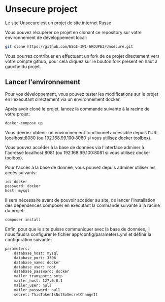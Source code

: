 # Unsecure project
Le site Unsecure est un projet de site internet Russe

Vous pouvez récupérer ce projet en clonant ce repository sur votre environnement de développement local:
```bash
git clone https://github.com/ESGI-IW1-GROUPE3/Unsecure.git
```
Vous pourrez contribuer en effectuant un fork de ce projet directement vers votre compte github, pour cela cliquez sur le bouton fork présent en haut à gauche du projet.

## Lancer l'environnement

Pour vos développement, vous pouvez tester les modifications sur le projet en l'exécutant directement via un environnement docker.

Après avoir cloné le projet, lancez la commande suivante à la racine de votre projet:

```bash
docker-compose up
```

Vous devriez obtenir un environnement fonctionnel accessible depuis l'URL localhost:8080 (ou 192.168.99.100:8080 si vous utilisez docker toolbox).

Vous pouvez accéder à la base de données via l'interface adminer à l'adresse localhost:8081 (ou 192.168.99.100:8081 si vous utilisez docker toolbox).

Pour l'accès à la base de donnée, vous pouvez depuis adminer utiliser les accès suivants:

```bash
id: docker
password: docker
host: mysql
```

Il sera nécessaire avant de pouvoir accéder au site, de lancer l'installation des dépendences composer en exécutant la commande suivante à la racine du projet:
```bash
composer install
```

Enfin, pour que le site puisse communiquer avec la base de données, il nous faudra configurer le fichier app/config/parameters.yml et définir la configuration suivante:
```bash
parameters:
    database_host: mysql
    database_port: 3306
    database_name: docker
    database_user: root
    database_password: docker
    mailer_transport: smtp
    mailer_host: 127.0.0.1
    mailer_user: null
    mailer_password: null
    secret: ThisTokenIsNotSoSecretChangeIt
```
